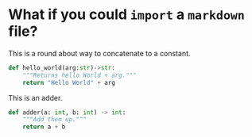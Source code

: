 # What if you could `import` a `markdown` file?

This is a round about way to concatenate to a constant.

```python
def hello_world(arg:str)->str:
    """Returns hello World + arg."""
    return "Hello World" + arg
```

This is an adder.
```python
def adder(a: int, b: int) -> int:
    """Add them up."""
    return a + b
```
